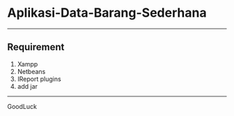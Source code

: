 # Aplikasi-Data-Barang-Sederhana
---------------------
Requirement 
--------------------

1. Xampp
2. Netbeans
3. IReport plugins
4. add jar 

--------------------

GoodLuck
